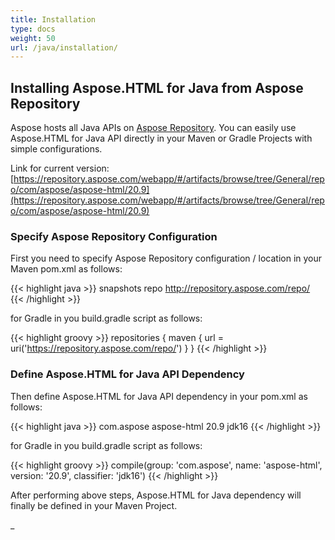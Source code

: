 ```yaml
---
title: Installation
type: docs
weight: 50
url: /java/installation/
---
```


## **Installing Aspose.HTML for Java from Aspose Repository**
Aspose hosts all Java APIs on [Aspose Repository](https://repository.aspose.com/webapp/#/artifacts/browse/tree/General/repo/com/aspose/). You can easily use Aspose.HTML for Java API directly in your Maven or Gradle Projects with simple configurations.

Link for current version: [https://repository.aspose.com/webapp/#/artifacts/browse/tree/General/repo/com/aspose/aspose-html/20.9](https://repository.aspose.com/webapp/#/artifacts/browse/tree/General/repo/com/aspose/aspose-html/20.9)
### **Specify Aspose Repository Configuration**
First you need to specify Aspose Repository configuration / location in your Maven pom.xml as follows:

{{< highlight java >}}
 <repositories>
     <repository>
         <id>snapshots</id>
         <name>repo</name>
         <url>http://repository.aspose.com/repo/</url>
     </repository>
</repositories>
{{< /highlight >}}

for Gradle in you build.gradle script as follows:

{{< highlight groovy >}}
 repositories {
     maven {
         url = uri('https://repository.aspose.com/repo/')
     }
 }
{{< /highlight >}}

### **Define Aspose.HTML for Java API Dependency**
Then define Aspose.HTML for Java API dependency in your pom.xml as follows:

{{< highlight java >}}
 <dependencies>
    <dependency>
        <groupId>com.aspose</groupId>
        <artifactId>aspose-html</artifactId>
        <version>20.9</version>
        <classifier>jdk16</classifier>
    </dependency>
</dependencies>
{{< /highlight >}}

for Gradle in you build.gradle script as follows:

{{< highlight groovy >}}
compile(group: 'com.aspose', name: 'aspose-html', version: '20.9', classifier: 'jdk16')
{{< /highlight >}}

After performing above steps, Aspose.HTML for Java dependency will finally be defined in your Maven Project.

_